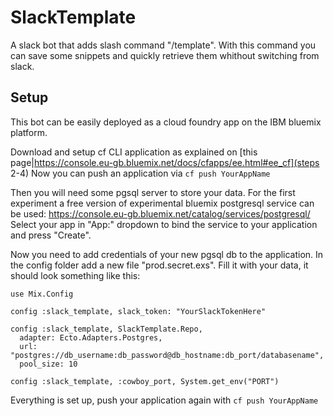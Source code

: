 # SlackTemplate

A slack bot that adds slash command "/template".
With this command you can save some snippets and quickly retrieve them whithout switching from slack.

## Setup

This bot can be easily deployed as a cloud foundry app on the IBM bluemix platform.

Download and setup cf CLI application as explained on [this page|https://console.eu-gb.bluemix.net/docs/cfapps/ee.html#ee_cf](steps 2-4)
Now you can push an application via `cf push YourAppName`

Then you will need some pgsql server to store your data. 
For the first experiment a free version of experimental bluemix postgresql service can be used: https://console.eu-gb.bluemix.net/catalog/services/postgresql/
Select your app in "App:" dropdown to bind the service to your application and press "Create".

Now you need to add credentials of your new pgsql db to the application.
In the config folder add a new file "prod.secret.exs".
Fill it with your data, it should look something like this:
```
use Mix.Config

config :slack_template, slack_token: "YourSlackTokenHere"

config :slack_template, SlackTemplate.Repo,
  adapter: Ecto.Adapters.Postgres,
  url: "postgres://db_username:db_password@db_hostname:db_port/databasename",
  pool_size: 10 

config :slack_template, :cowboy_port, System.get_env("PORT")
```

Everything is set up, push your application again with `cf push YourAppName`
